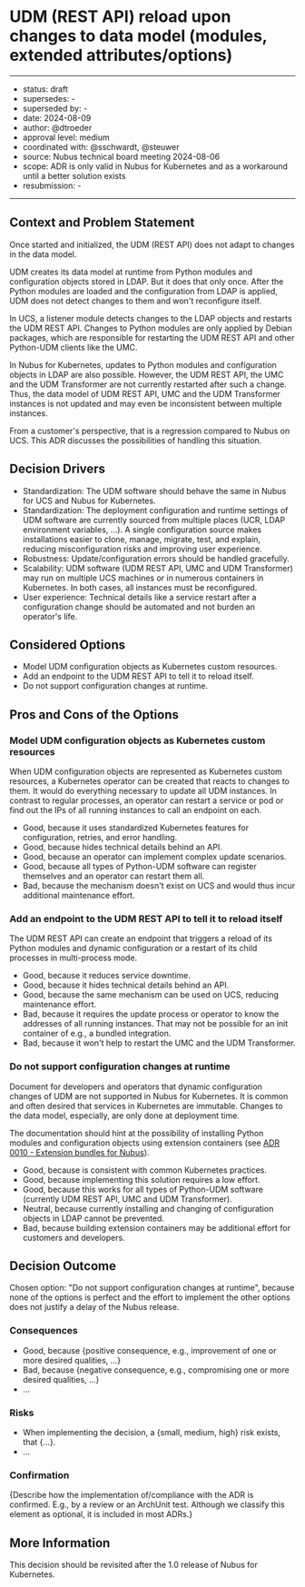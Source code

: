 
# UDM (REST API) reload upon changes to data model (modules, extended attributes/options)

---

- status: draft
- supersedes: -
- superseded by: -
- date: 2024-08-09
- author: @dtroeder
- approval level: medium <!-- (see explanation in ../../adr-template.md) -->
- coordinated with: @sschwardt, @steuwer
- source: Nubus technical board meeting 2024-08-06
- scope: ADR is only valid in Nubus for Kubernetes and as a workaround until a better solution exists
- resubmission: -

---

## Context and Problem Statement

Once started and initialized, the UDM (REST API) does not adapt to changes in the data model.

UDM creates its data model at runtime from Python modules and configuration objects stored in LDAP.
But it does that only once.
After the Python modules are loaded and the configuration from LDAP is applied,
UDM does not detect changes to them and won't reconfigure itself.

In UCS, a listener module detects changes to the LDAP objects and restarts the UDM REST API.
Changes to Python modules are only applied by Debian packages,
which are responsible for restarting the UDM REST API and other Python-UDM clients like the UMC.

In Nubus for Kubernetes, updates to Python modules and configuration objects in LDAP are also possible.
However, the UDM REST API, the UMC and the UDM Transformer are not currently restarted after such a change.
Thus, the data model of UDM REST API, UMC and the UDM Transformer instances is not updated and
may even be inconsistent between multiple instances.

From a customer's perspective, that is a regression compared to Nubus on UCS.
This ADR discusses the possibilities of handling this situation.

## Decision Drivers

- Standardization: The UDM software should behave the same in Nubus for UCS and Nubus for Kubernetes.
- Standardization: The deployment configuration and runtime settings of UDM software are currently sourced from multiple places (UCR, LDAP environment variables, …). A single configuration source makes installations easier to clone, manage, migrate, test, and explain, reducing misconfiguration risks and improving user experience.
- Robustness: Update/configuration errors should be handled gracefully.
- Scalability: UDM software (UDM REST API, UMC and UDM Transformer) may run on multiple UCS machines or
  in numerous containers in Kubernetes.
  In both cases, all instances must be reconfigured.
- User experience: Technical details like a service restart after a configuration change should be automated and
  not burden an operator's life.

## Considered Options

- Model UDM configuration objects as Kubernetes custom resources.
- Add an endpoint to the UDM REST API to tell it to reload itself.
- Do not support configuration changes at runtime.

## Pros and Cons of the Options

### Model UDM configuration objects as Kubernetes custom resources

When UDM configuration objects are represented as Kubernetes custom resources,
a Kubernetes operator can be created that reacts to changes to them.
It would do everything necessary to update all UDM instances.
In contrast to regular processes, an operator can restart a service or pod or
find out the IPs of all running instances to call an endpoint on each.

- Good, because it uses standardized Kubernetes features for configuration, retries, and error handling.
- Good, because hides technical details behind an API.
- Good, because an operator can implement complex update scenarios.
- Good, because all types of Python-UDM software can register themselves and an operator can restart them all.
- Bad, because the mechanism doesn't exist on UCS and would thus incur additional maintenance effort.

### Add an endpoint to the UDM REST API to tell it to reload itself

The UDM REST API can create an endpoint that triggers a reload of its Python modules and dynamic configuration or
a restart of its child processes in multi-process mode.

- Good, because it reduces service downtime.
- Good, because it hides technical details behind an API.
- Good, because the same mechanism can be used on UCS, reducing maintenance effort.
- Bad, because it requires the update process or operator to know the addresses of all running instances.
  That may not be possible for an init container of e.g., a bundled integration.
- Bad, because it won't help to restart the UMC and the UDM Transformer.

### Do not support configuration changes at runtime

Document for developers and operators that dynamic configuration changes of UDM are not supported in Nubus for Kubernetes.
It is common and often desired that services in Kubernetes are immutable.
Changes to the data model, especially, are only done at deployment time.

The documentation should hint at the possibility of installing Python modules and configuration objects using extension containers (see [ADR 0010 - Extension bundles for Nubus](0010-extension-bundles.md)).

- Good, because is consistent with common Kubernetes practices.
- Good, because implementing this solution requires a low effort.
- Good, because this works for all types of Python-UDM software (currently UDM REST API, UMC and UDM Transformer).
- Neutral, because currently installing and changing of configuration objects in LDAP cannot be prevented.
- Bad, because building extension containers may be additional effort for customers and developers.

## Decision Outcome

Chosen option: "Do not support configuration changes at runtime", because
none of the options is perfect and
the effort to implement the other options does not justify a delay of the Nubus release.

### Consequences

<!-- This is an optional element. Feel free to remove. -->

- Good, because {positive consequence, e.g., improvement of one or more desired qualities, …}
- Bad, because {negative consequence, e.g., compromising one or more desired qualities, …}
- … <!-- numbers of consequences can vary -->

### Risks

<!-- It's OK to repeat points from the above "Cons of the Options". -->
<!-- Maybe use "Risk storming" to identify risks. -->

- When implementing the decision, a {small, medium, high} risk exists, that {…}.
- …

### Confirmation

{Describe how the implementation of/compliance with the ADR is confirmed. E.g., by a review or an ArchUnit test.
 Although we classify this element as optional, it is included in most ADRs.}

## More Information

This decision should be revisited after the 1.0 release of Nubus for Kubernetes.
